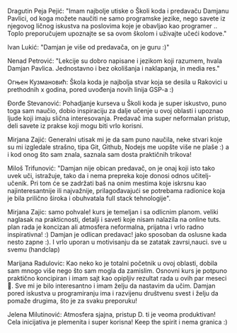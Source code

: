 Dragutin Peja Pejić:
"Imam najbolje utiske o Školi koda i predavaču Damjanu Pavlici, od koga možete naučiti ne samo programske jezike, nego savete iz njegovog ličnog iskustva na poslovima koje je obavljao kao programer .. Toplo preporučujem upoznajte se sa ovom školom i uživajte učeći kodove."

Ivan Lukić:
"Damjan je više od predavača, on je guru :)"

Nenad Petrović:
"Lekcije su dobro napisane i jezikom koji razumem, hvala Damjan Pavlica.  Jednostavno i bez okolišanja i naklapanja, in media res."

Огњен Кузмановић:
Škola koda je najbolja stvar koja se desila u Rakovici u prethodnih x godina, pored uvođenja novih linija GSP-a :)

Đorđe Stevanović:
Pohadjanje kurseva u Školi koda je super iskustvo, puno toga sam naučio, dobio inspiraciju za dalje učenje u ovoj oblasti i upoznao ljude koji imaju slična interesovanja. Predavač ima super neformalan pristup, deli savete iz prakse koji mogu biti vrlo korisni.

Mirjana Zajić:
Generalni utisak mi je da sam puno naučila, neke stvari koje su mi izgledale strašno, tipa Git, Github, Nodejs me uopšte više ne plaše :) a i kod onog što sam znala, saznala sam dosta praktičnih trikova!

Miloš Trifunović:
"Damjan nije obican predavač, on je onaj koji isto tako uvek uči, istražuje, tako da i nema prepreka koje donosi odnos učitelj-učenik. Pri tom će se zadržati baš na onim mestima koje iskrsnu kao najinteresantnije ili najvažnije, prilagođavajući se potrebama radionice koja je bila prilično široka i obuhvatala full stack tehnologije".

Mirjana Zajic:
samo pohvale!
kurs je temeljan i sa odlicnim planom. veliki naglasak na prakticnosti, detalji i saveti koje nisam nalazila na online tuts.
plan rada je koncizan ali atmosfera neformalna, prijatna i vrlo radno inspirativna! :)
Damjan je odlican predavac! jako sposoban da oslusne kada nesto zapne :). I vrlo uporan u motivisanju da se zatatak zavrsi,nauci.
sve u svemu (handclap)

Marijana Radulovic:
Kao neko ko je totalni početnik u ovoj oblasti, dobila sam mnogo više nego što sam mogla da zamislim. Osnovni kurs je potpuno praktično koncipiran i imam sajt kao opipljiv rezultat rada u ovih par meseci 🙂. Sve mi je bilo interesantno i imam želju da nastavim da učim. Damjan pored iskustva u programiranju ima i razvijenu društvenu svest i želju da pomaže drugima, što je za svaku preporuku!

Jelena Milutinović:
Atmosfera sjajna, pristup D. ti je veoma produktivan! Cela inicijativa je plemenita i super korisna! Keep the spirit i nema granica :)
